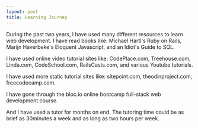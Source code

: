 ```yaml
---
layout: post
title: Learning Journey
---
```


During the past two years, I have used many different resources to learn web development. I have read books like: Michael Hartl's Ruby on Rails, Marijn Haverbeke's Eloquent Javascript, and an Idiot's Guide to SQL.

I have used online video tutorial sites like: CodePlace.com, Treehouse.com, Linda.com, CodeSchool.com, RailsCasts.com, and various Youtube tutorials.


I have used more static tutorial sites like: sitepoint.com, theodinproject.com, freecodecamp.com.

I have gone through the bloc.io online bootcamp full-stack web development course.

And I have used a tutor for months on end. The tutoring time could be as brief as 30minutes a week and as long as two hours per week.
